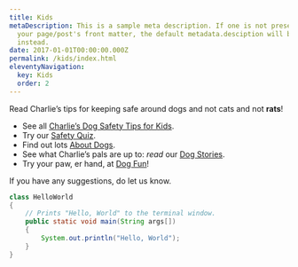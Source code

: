 ```yaml
---
title: Kids
metaDescription: This is a sample meta description. If one is not present in
  your page/post's front matter, the default metadata.desciption will be used
  instead.
date: 2017-01-01T00:00:00.000Z
permalink: /kids/index.html
eleventyNavigation:
  key: Kids
  order: 2
---
```

Read Charlie’s tips for keeping safe around dogs and not cats and not **rats**!

* See all [Charlie’s Dog Safety Tips for Kids](/under-construction/).
* Try our [Safety Quiz](/under-construction/).
* Find out lots [About Dogs](/under-construction/).
* See what Charlie’s pals are up to: *read* our [Dog Stories](/under-construction/).
* Try your paw, er hand, at [Dog Fun](/under-construction/)!

If you have any suggestions, do let us know.

```java
class HelloWorld
{
    // Prints "Hello, World" to the terminal window.
    public static void main(String args[])
    {
        System.out.println("Hello, World");
    }
}
```